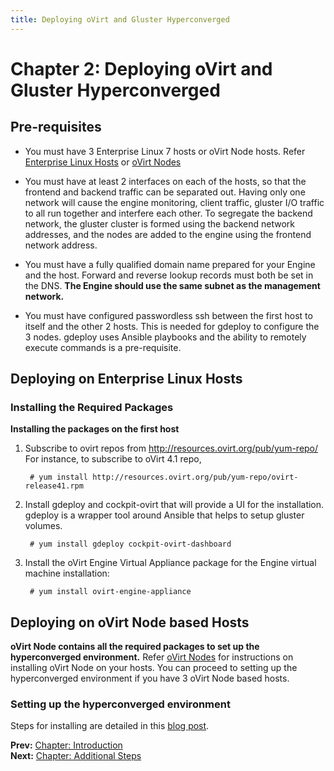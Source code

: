 ```yaml
---
title: Deploying oVirt and Gluster Hyperconverged
---
```


# Chapter 2: Deploying oVirt and Gluster Hyperconverged

## Pre-requisites

* You must have 3 Enterprise Linux 7 hosts or oVirt Node hosts. Refer [Enterprise Linux Hosts](../install-guide/chap-Enterprise_Linux_Hosts) or [oVirt Nodes](../install-guide/chap-oVirt_Nodes)

* You must have at least 2 interfaces on each of the hosts, so that the frontend and backend traffic can be separated out. Having only one network will cause the engine monitoring, client traffic, gluster I/O traffic to all run together and interfere each other. To segregate the backend network, the gluster cluster is formed using the backend network addresses, and the nodes are added to the engine using the frontend network address.

* You must have a fully qualified domain name prepared for your Engine and the host. Forward and reverse lookup records must both be set in the DNS. **The Engine should use the same subnet as the management network.**

* You must have configured passwordless ssh between the first host to itself and the other 2 hosts. This is needed for gdeploy to configure the 3 nodes. gdeploy uses Ansible playbooks and the ability to remotely execute commands is a pre-requisite.

## Deploying on Enterprise Linux Hosts

### Installing the Required Packages

**Installing the packages on the first host**

1. Subscribe to ovirt repos from http://resources.ovirt.org/pub/yum-repo/
   For instance, to subscribe to oVirt 4.1 repo,

        # yum install http://resources.ovirt.org/pub/yum-repo/ovirt-release41.rpm

2. Install gdeploy and cockpit-ovirt that will provide a UI for the installation. gdeploy is a wrapper tool around Ansible that helps to setup gluster volumes.
      
        # yum install gdeploy cockpit-ovirt-dashboard

3. Install the oVirt Engine Virtual Appliance package for the Engine virtual machine installation:

        # yum install ovirt-engine-appliance

## Deploying on oVirt Node based Hosts

**oVirt Node contains all the required packages to set up the hyperconverged environment.**
Refer [oVirt Nodes](../install-guide/chap-oVirt_Nodes) for instructions on installing oVirt Node on your hosts. You can proceed to setting up the hyperconverged environment if you have 3 oVirt Node based hosts.

### Setting up the hyperconverged environment

Steps for installing are detailed in this [blog post](/blog/2017/04/up-and-running-with-ovirt-4.1-and-gluster-storage/).

**Prev:** [Chapter: Introduction](../chap-Introduction) <br>
**Next:** [Chapter: Additional Steps](../chap-Additional_Steps)


